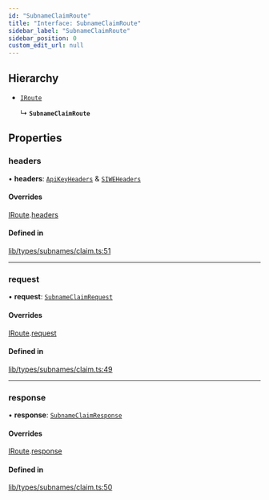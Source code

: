 ```yaml
---
id: "SubnameClaimRoute"
title: "Interface: SubnameClaimRoute"
sidebar_label: "SubnameClaimRoute"
sidebar_position: 0
custom_edit_url: null
---
```


## Hierarchy

- [`IRoute`](IRoute.md)

  ↳ **`SubnameClaimRoute`**

## Properties

### headers

• **headers**: [`ApiKeyHeaders`](ApiKeyHeaders.md) & [`SIWEHeaders`](SIWEHeaders.md)

#### Overrides

[IRoute](IRoute.md).[headers](IRoute.md#headers)

#### Defined in

[lib/types/subnames/claim.ts:51](https://github.com/JustaName-id/JustaName-sdk/blob/d3b91b5/packages/@justaname.id/sdk/src/lib/types/subnames/claim.ts#L51)

___

### request

• **request**: [`SubnameClaimRequest`](SubnameClaimRequest.md)

#### Overrides

[IRoute](IRoute.md).[request](IRoute.md#request)

#### Defined in

[lib/types/subnames/claim.ts:49](https://github.com/JustaName-id/JustaName-sdk/blob/d3b91b5/packages/@justaname.id/sdk/src/lib/types/subnames/claim.ts#L49)

___

### response

• **response**: [`SubnameClaimResponse`](SubnameClaimResponse.md)

#### Overrides

[IRoute](IRoute.md).[response](IRoute.md#response)

#### Defined in

[lib/types/subnames/claim.ts:50](https://github.com/JustaName-id/JustaName-sdk/blob/d3b91b5/packages/@justaname.id/sdk/src/lib/types/subnames/claim.ts#L50)
